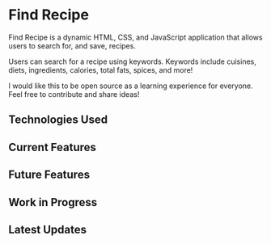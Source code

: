 # Find Recipe

Find Recipe is a dynamic HTML, CSS, and JavaScript application that allows users to search for, and save, recipes.

Users can search for a recipe using keywords. Keywords include cuisines, diets, ingredients, calories, total fats, spices, and more!

I would like this to be open source as a learning experience for everyone. Feel free to contribute and share ideas!

## Technologies Used

## Current Features

## Future Features

## Work in Progress

## Latest Updates
